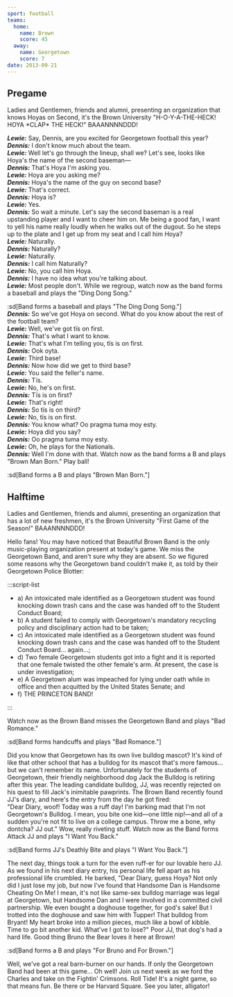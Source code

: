```yaml
---
sport: football
teams:
  home:
    name: Brown
    score: 45
  away:
    name: Georgetown
    score: 7
date: 2013-09-21
---
```


## Pregame

Ladies and Gentlemen, friends and alumni, presenting an organization that knows Hoyas on Second, it's the Brown University "H-O-Y-A-THE-HECK! HOYA \*CLAP\* THE HECK!" BAAANNNNDDD!

**_Lewie:_** Say, Dennis, are you excited for Georgetown football this year?\
**_Dennis:_** I don't know much about the team.\
**_Lewie:_** Well let's go through the lineup, shall we? Let's see, looks like Hoya's the name of the second baseman—\
**_Dennis:_** That's Hoya I'm asking you.\
**_Lewie:_** Hoya are you asking me?\
**_Dennis:_** Hoya's the name of the guy on second base?\
**_Lewie:_** That's correct.\
**_Dennis:_** Hoya is?\
**_Lewie:_** Yes.\
**_Dennis:_** So wait a minute. Let's say the second baseman is a real upstanding player and I want to cheer him on. Me being a good fan, I want to yell his name really loudly when he walks out of the dugout. So he steps up to the plate and I get up from my seat and I call him Hoya?\
**_Lewie:_** Naturally.\
**_Dennis:_** Naturally?\
**_Lewie:_** Naturally.\
**_Dennis:_** I call him Naturally?\
**_Lewie:_** No, you call him Hoya.\
**_Dennis:_** I have no idea what you're talking about.\
**_Lewie:_** Most people don't. While we regroup, watch now as the band forms a baseball and plays the "Ding Dong Song."

:sd[Band forms a baseball and plays "The Ding Dong Song."] \
**_Dennis:_** So we've got Hoya on second. What do you know about the rest of the football team?\
**_Lewie:_** Well, we've got tïs on first.\
**_Dennis:_** That's what I want to know.\
**_Lewie:_** That's what I'm telling you, tïs is on first.\
**_Dennis:_** Ook oyta.\
**_Lewie:_** Third base!\
**_Dennis:_** Now how did we get to third base?\
**_Lewie:_** You said the feller's name.\
**_Dennis:_** Tïs.\
**_Lewie:_** No, he's on first.\
**_Dennis:_** Tïs is on first?\
**_Lewie:_** That's right!\
**_Dennis:_** So tïs is on third?\
**_Lewie:_** No, tïs is on first.\
**_Dennis:_** You know what? Oo pragma tuma moy esty.\
**_Lewie:_** Hoya did you say?\
**_Dennis:_** Oo pragma tuma moy esty.\
**_Lewie:_** Oh, he plays for the Nationals.\
**_Dennis:_** Well I'm done with that. Watch now as the band forms a B and plays "Brown Man Born." Play ball!

:sd[Band forms a B and plays "Brown Man Born."]

## Halftime

Ladies and Gentlemen, friends and alumni, presenting an organization that has a lot of new freshmen, it's the Brown University "First Game of the Season!" BAAANNNNDDD!

Hello fans! You may have noticed that Beautiful Brown Band is the only music-playing organization present at today's game. We miss the Georgetown Band, and aren't sure why they are absent. So we figured some reasons why the Georgetown band couldn't make it, as told by their Georgetown Police Blotter:

:::script-list

- a) An intoxicated male identified as a Georgetown student was found knocking down trash cans and the case was handed off to the Student Conduct Board;
- b) A student failed to comply with Georgetown's mandatory recycling policy and disciplinary action had to be taken;
- c) An intoxicated male identified as a Georgetown student was found knocking down trash cans and the case was handed off to the Student Conduct Board... again...;
- d) Two female Georgetown students got into a fight and it is reported that one female twisted the other female's arm. At present, the case is under investigation;
- e) A Georgetown alum was impeached for lying under oath while in office and then acquitted by the United States Senate; and
- f) THE PRINCETON BAND!

:::

Watch now as the Brown Band misses the Georgetown Band and plays "Bad Romance."

:sd[Band forms handcuffs and plays "Bad Romance."]

Did you know that Georgetown has its own live bulldog mascot? It's kind of like that other school that has a bulldog for its mascot that's more famous... but we can't remember its name. Unfortunately for the students of Georgetown, their friendly neighborhood dog Jack the Bulldog is retiring after this year. The leading candidate bulldog, JJ, was recently rejected on his quest to fill Jack's inimitable pawprints. The Brown Band recently found JJ's diary, and here's the entry from the day he got fired:\
"Dear Diary, woof! Today was a ruff day! I'm barking mad that I'm not Georgetown's Bulldog. I mean, you bite one kid—one little nip!—and all of a sudden you're not fit to live on a college campus. Throw me a bone, why dontcha? JJ out." Wow, really riveting stuff. Watch now as the Band forms Attack JJ and plays "I Want You Back."

:sd[Band forms JJ's Deathly Bite and plays "I Want You Back."]

The next day, things took a turn for the even ruff-er for our lovable hero JJ. As we found in his next diary entry, his personal life fell apart as his professional life crumbled. He barked, "Dear Diary, guess Hoya? Not only did I just lose my job, but now I've found that Handsome Dan is Handsome Cheating On Me! I mean, it's not like same-sex bulldog marriage was legal at Georgetown, but Handsome Dan and I were involved in a committed civil partnership. We even bought a doghouse together, for god's sake! But I trotted into the doghouse and saw him with Tupper! That bulldog from Bryant! My heart broke into a million pieces, much like a bowl of kibble. Time to go bit another kid. What've I got to lose?" Poor JJ, that dog's had a hard life. Good thing Bruno the Bear loves it here at Brown!

:sd[Band forms a B and plays "For Bruno and For Brown."]

Well, we've got a real barn-burner on our hands. If only the Georgetown Band had been at this game... Oh well! Join us next week as we ford the Charles and take on the Fightin' Crimsons. Roll Tide! It's a night game, so that means fun. Be there or be Harvard Square. See you later, alligator!
